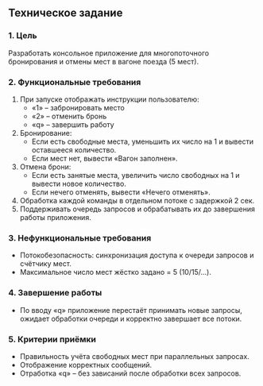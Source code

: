 ## Техническое задание

### 1. Цель
Разработать консольное приложение для многопоточного бронирования и отмены мест в вагоне поезда (5 мест).

### 2. Функциональные требования
1. При запуске отображать инструкции пользователю:  
   -  «1» – забронировать место  
   -  «2» – отменить бронь  
   -  «q» – завершить работу  
2. Бронирование:  
   - Если есть свободные места, уменьшить их число на 1 и вывести оставшееся количество.  
   - Если мест нет, вывести «Вагон заполнен».  
3. Отмена брони:  
   - Если есть занятые места, увеличить число свободных на 1 и вывести новое количество.  
   - Если нечего отменять, вывести «Нечего отменять».  
4. Обработка каждой команды в отдельном потоке с задержкой 2 сек.  
5. Поддерживать очередь запросов и обрабатывать их до завершения работы приложения.

### 3. Нефункциональные требования
- Потокобезопасность: синхронизация доступа к очереди запросов и счётчику мест.  
- Максимальное число мест жёстко задано = 5 (10/15/...).  

### 4. Завершение работы
- По вводу «q» приложение перестаёт принимать новые запросы, ожидает обработки очереди и корректно завершает все потоки.  

### 5. Критерии приёмки
- Правильность учёта свободных мест при параллельных запросах.  
- Отображение корректных сообщений.  
- Отработка «q» – без зависаний после обработки всех запросов.
